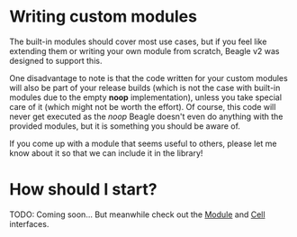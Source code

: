 # Writing custom modules
The built-in modules should cover most use cases, but if you feel like extending them or writing your own module from scratch, Beagle v2 was designed to support this.

One disadvantage to note is that the code written for your custom modules will also be part of your release builds (which is not the case with built-in modules due to the empty **noop** implementation), unless you take special care of it (which might not be worth the effort). Of course, this code will never get executed as the *noop* Beagle doesn't even do anything with the provided modules, but it is something you should be aware of.

If you come up with a module that seems useful to others, please let me know about it so that we can include it in the library!

# How should I start?
TODO: Coming soon... But meanwhile check out the [Module](https://github.com/pandulapeter/beagle/blob/master/common/src/main/java/com/pandulapeter/beagle/common/contracts/module/Module.kt) and [Cell](https://github.com/pandulapeter/beagle/blob/master/common/src/main/java/com/pandulapeter/beagle/common/contracts/module/Cell.kt) interfaces.